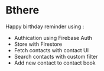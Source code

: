 Bthere
==========
Happy birthday reminder using :

- Authication using Firebase Auth
- Store with Firestore
- Fetch contacts with contact UI
- Search contacts with custom filter
- Add new contact to contact book
